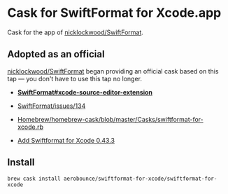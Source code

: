 # Cask for SwiftFormat for Xcode.app
Cask for the app of [nicklockwood/SwiftFormat](https://github.com/nicklockwood/SwiftFormat).

## Adopted as an official
[nicklockwood/SwiftFormat](https://github.com/nicklockwood/SwiftFormat) began providing an official cask based on this tap — you don't have to use this tap no longer.

- **[SwiftFormat#xcode-source-editor-extension](https://github.com/nicklockwood/SwiftFormat#xcode-source-editor-extension)**
- [SwiftFormat/issues/134](https://github.com/nicklockwood/SwiftFormat/issues/134)

- [Homebrew/homebrew-cask/blob/master/Casks/swiftformat-for-xcode.rb](https://github.com/Homebrew/homebrew-cask/blob/master/Casks/swiftformat-for-xcode.rb)
- [Add Swiftformat for Xcode 0.43.3](https://github.com/Homebrew/homebrew-cask/commit/acc3a9c963143aa88ce98d104aff6b4e2676249a)

## Install
```
brew cask install aerobounce/swiftformat-for-xcode/swiftformat-for-xcode
```
